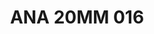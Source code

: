 ---
title: ANA 20MM 016
date: 
draft: false

# descripcion
description : Anillo de plata 925 y nácar

materials: Plata 925

color: 

dimensions: 20mm diámetro

code: 05-29-1282

type: "Anillos"

categories: []

price: $13.760,00

price_eftvo: $11.700,00

# Images
# first image will be shown in the product page
images:
  # - image: "images/path_to_image"
  # La ubicacion de las imagenes es imagenes/Anillos/Anillos.Nácar/05-29-1282-ana-20mm-016
  - image: "./images/anillos/nácar/05-29-1282-ana-20mm-016.jpg"
---